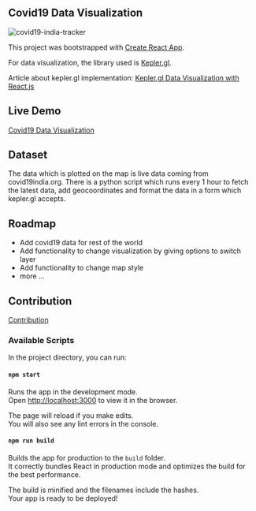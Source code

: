 ## Covid19 Data Visualization

<img src="https://i0.wp.com/oddblogger.com/wp-content/uploads/2020/07/covid19-india-tracker.png?w=600&ssl=1" alt="covid19-india-tracker"/>

This project was bootstrapped with [Create React App](https://github.com/facebook/create-react-app).

For data visualization, the library used is [Kepler.gl](https://kepler.gl).

Article about kepler.gl implementation: [Kepler.gl Data Visualization with React.js](https://oddblogger.com/integrating-kepler-gl-in-react-js/)

## Live Demo
[Covid19 Data Visualization](https://covid19.oddblogger.com)

## Dataset
The data which is plotted on the map is live data coming from covid19india.org. There is a python script which runs every 1 hour to fetch the latest data, add geocoordinates and format the data in a form which kepler.gl accepts.

## Roadmap

- Add covid19 data for rest of the world
- Add functionality to change visualization by giving options to switch layer
- Add functionality to change map style
- more ...

## Contribution
[Contribution](./CONTRIBUTING.md)

### Available Scripts

In the project directory, you can run:

#### `npm start`

Runs the app in the development mode.<br />
Open [http://localhost:3000](http://localhost:3000) to view it in the browser.

The page will reload if you make edits.<br />
You will also see any lint errors in the console.

#### `npm run build`

Builds the app for production to the `build` folder.<br />
It correctly bundles React in production mode and optimizes the build for the best performance.

The build is minified and the filenames include the hashes.<br />
Your app is ready to be deployed!
